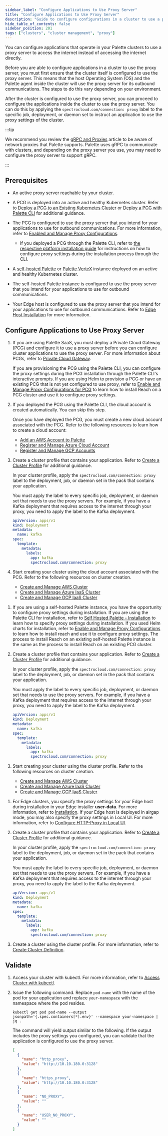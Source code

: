 ```yaml
---
sidebar_label: "Configure Applications to Use Proxy Server"
title: "Configure Applications to Use Proxy Server"
description: "Guide to configure configurations in a cluster to use a proxy server."
hide_table_of_contents: false
sidebar_position: 201
tags: ["clusters", "cluster management", "proxy"]
---
```


You can configure applications that operate in your Palette clusters to use a proxy server to access the internet
instead of accessing the internet directly.

Before you are able to configure applications in a cluster to use the proxy server, you must first ensure that the
cluster itself is configured to use the proxy server. This means that the host Operating System (OS) and the Palette
agent inside the cluster will use the proxy server for its outbound communications. The steps to do this vary depending
on your environment.

After the cluster is configured to use the proxy server, you can proceed to configure the applications inside the
cluster to use the proxy server. You can do this by applying the `spectrocloud.com/connection: proxy` label to the
specific job, deployment, or daemon set to instruct an application to use the proxy settings of the cluster.

:::tip

We recommend you review the [gRPC and Proxies](../../architecture/grps-proxy.md) article to be aware of network proxies
that Palette supports. Palette uses gRPC to communicate with clusters, and depending on the proxy server you use, you
may need to configure the proxy server to support gRPC.

:::

## Prerequisites

- An active proxy server reachable by your cluster.

<Tabs groupId="scenario">

<TabItem value="Palette SaaS Non-Edge">

- A PCG is deployed into an active and healthy Kubernetes cluster. Refer to
  [Deploy a PCG to an Existing Kubernetes Cluster](../pcg/deploy-pcg-k8s.md) or
  [Deploy a PCG with Palette CLI](../pcg/deploy-pcg/deploy-pcg.md) for additional guidance.

- The PCG is configured to use the proxy server that you intend for your applications to use for outbound
  communications. For more information, refer to
  [Enabled and Manage Proxy Configurations](../pcg/manage-pcg/configure-proxy.md).

  - If you deployed a PCG through the Palette CLI, refer to
    [the respective platform installation guide](../pcg/pcg.md#supported-environments) for instructions on how to
    configure proxy settings during the installation process through the CLI.

</TabItem>

<TabItem value="Self-Hosted Palette Non-Edge">

- A [self-hosted Palette](../../self-hosted-setup/palette/kubernetes/kubernetes.md) or
  [Palette VerteX](../../self-hosted-setup/vertex/kubernetes/kubernetes.md) instance deployed on an active and healthy
  Kubernetes cluster.

- The self-hosted Palette instance is configured to use the proxy server that you intend for your applications to use
  for outbound communications.

</TabItem>

<TabItem value="Edge">

- Your Edge host is configured to use the proxy server that you intend for your applications to use for outbound
  communications. Refer to [Edge Host Installation](../edge/site-deployment/stage.md) for more information.

</TabItem>

</Tabs>

## Configure Applications to Use Proxy Server

<Tabs groupId="scenario">

<TabItem value="Palette SaaS Non-Edge">

1.  If you are using Palette SaaS, you must deploy a Private Cloud Gateway (PCG) and configure it to use a proxy server
    before you can configure cluster applications to use the proxy server. For more information about PCGs, refer to
    [Private Cloud Gateway](../pcg/pcg.md).

    If you are provisioning the PCG using the Palette CLI, you can configure the proxy settings during the PCG
    installation through the Palette CLI's interactive prompts. If you are using Helm to provision a PCG or have an
    existing PCG that is not yet configured to use proxy, refer to
    [Enable and Manage Proxy Configurations for PCG](../pcg/manage-pcg/configure-proxy.md) to learn how to install Reach
    on a PCG cluster and use it to configure proxy settings.

2.  If you deployed the PCG using the Palette CLI, the cloud account is created automatically. You can skip this step.

    Once you have deployed the PCG, you must create a new cloud account associated with the PCG. Refer to the following
    resources to learn how to create a cloud account:

    - [Add an AWS Account to Palette](../public-cloud/aws/add-aws-accounts.md)
    - [Register and Manage Azure Cloud Account](../public-cloud/azure/azure-cloud.md)
    - [Register and Manage GCP Accounts](../public-cloud/gcp/add-gcp-accounts.md)

3.  Create a cluster profile that contains your application. Refer to
    [Create a Cluster Profile](../../profiles/cluster-profiles/cluster-profiles.md) for additional guidance.

    In your cluster profile, apply the `spectrocloud.com/connection: proxy` label to the deployment, job, or daemon set
    in the pack that contains your application.

    You must apply the label to every specific job, deployment, or daemon set that needs to use the proxy servers. For
    example, if you have a Kafka deployment that requires access to the internet through your proxy, you need to apply
    the label to the Kafka deployment.

    ```yaml {10}
    apiVersion: apps/v1
    kind: Deployment
    metadata:
      name: kafka
    spec:
      template:
        metadata:
          labels:
            app: kafka
            spectrocloud.com/connection: proxy
    ```

4.  Start creating your cluster using the cloud account associated with the PCG. Refer to the following resources on
    cluster creation.

    - [Create and Manage AWS Cluster](../public-cloud/aws/create-cluster.md)
    - [Create and Manage Azure IaaS Cluster](../public-cloud/azure/create-azure-cluster.md)
    - [Create and Manage GCP IaaS Cluster](../public-cloud/gcp/create-gcp-iaas-cluster.md)

</TabItem>

<TabItem value="Self-Hosted Palette Non-Edge">

1.  If you are using a self-hosted Palette instance, you have the opportunity to configure proxy settings during
    installation. If you are using the Palette CLI for installation, refer to
    [Self Hosted Palette - Installation](../../self-hosted-setup/palette/kubernetes/install/non-airgap.md) to learn how
    to specify proxy settings during installation. If you used Helm charts for installation, refer to
    [Enable and Manage Proxy Configurations](../pcg/manage-pcg/configure-proxy.md) to learn how to install reach and use
    it to configure proxy settings. The process to install Reach on an existing self-hosted Palette instance is the same
    as the process to install Reach on an existing PCG cluster.

2.  Create a cluster profile that contains your application. Refer to
    [Create a Cluster Profile](../../profiles/cluster-profiles/cluster-profiles.md) for additional guidance.

    In your cluster profile, apply the `spectrocloud.com/connection: proxy` label to the deployment, job, or daemon set
    in the pack that contains your application.

    You must apply the label to every specific job, deployment, or daemon set that needs to use the proxy servers. For
    example, if you have a Kafka deployment that requires access to the internet through your proxy, you need to apply
    the label to the Kafka deployment.

    ```yaml {10}
    apiVersion: apps/v1
    kind: Deployment
    metadata:
      name: kafka
    spec:
      template:
        metadata:
          labels:
            app: kafka
            spectrocloud.com/connection: proxy
    ```

3.  Start creating your cluster using the cluster profile. Refer to the following resources on cluster creation.

    - [Create and Manage AWS Cluster](../public-cloud/aws/create-cluster.md)
    - [Create and Manage Azure IaaS Cluster](../public-cloud/azure/create-azure-cluster.md)
    - [Create and Manage GCP IaaS Cluster](../public-cloud/gcp/create-gcp-iaas-cluster.md)

</TabItem>

<TabItem value="Edge">

1.  For Edge clusters, you specify the proxy settings for your Edge host during installation in your Edge installer
    **user-data**. For more information, refer to [Installation](../edge/site-deployment/stage.md). If your Edge host is
    deployed in airgap mode, you may also specify the proxy settings in Local UI. For more information, refer to
    [Configure HTTP-Proxy in Local UI](../edge/local-ui/host-management/configure-proxy.md).

2.  Create a cluster profile that contains your application. Refer to
    [Create a Cluster Profile](../../profiles/cluster-profiles/cluster-profiles.md) for additional guidance.

    In your cluster profile, apply the `spectrocloud.com/connection: proxy` label to the deployment, job, or daemon set
    in the pack that contains your application.

    You must apply the label to every specific job, deployment, or daemon set that needs to use the proxy servers. For
    example, if you have a Kafka deployment that requires access to the internet through your proxy, you need to apply
    the label to the Kafka deployment.

    ```yaml {10}
    apiVersion: apps/v1
    kind: Deployment
    metadata:
      name: kafka
    spec:
      template:
        metadata:
          labels:
            app: kafka
            spectrocloud.com/connection: proxy
    ```

3.  Create a cluster using the cluster profile. For more information, refer to
    [Create Cluster Definition](../edge/site-deployment/cluster-deployment.md).

</TabItem>

</Tabs>

## Validate

1. Access your cluster with kubectl. For more information, refer to [Access Cluster with kubectl](./palette-webctl.md).

2. Issue the following command. Replace `pod-name` with the name of the pod for your application and replace
   `your-namespace` with the namespace where the pod resides.

   ```
   kubectl get pod pod-name --output jsonpath='{.spec.containers[*].env}' --namespace your-namespace | jq .
   ```

   The command will yield output similar to the following. If the output includes the proxy settings you configured, you
   can validate that the application is configured to use the proxy server.

   ```json
   [
     {
       "name": "http_proxy",
       "value": "http://10.10.180.0:3128"
     },
     {
       "name": "https_proxy",
       "value": "http://10.10.180.0:3128"
     },
     {
       "name": "NO_PROXY",
       "value": ""
     },
     {
       "name": "USER_NO_PROXY",
       "value": ""
     }
   ]
   ```
